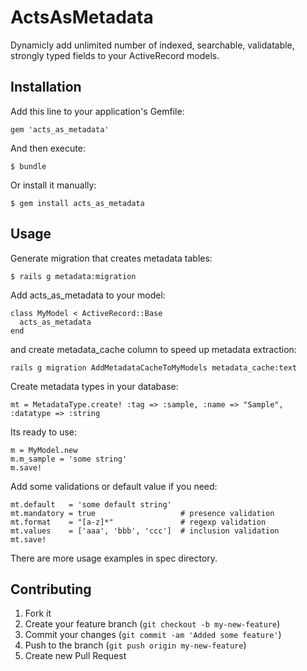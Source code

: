 # ActsAsMetadata

Dynamicly add unlimited number of indexed, searchable, validatable, strongly typed fields to your ActiveRecord models.

## Installation

Add this line to your application's Gemfile:

    gem 'acts_as_metadata'

And then execute:

    $ bundle

Or install it manually:

    $ gem install acts_as_metadata

## Usage

Generate migration that creates metadata tables: 

    $ rails g metadata:migration

Add acts_as_metadata to your model:

    class MyModel < ActiveRecord::Base
      acts_as_metadata
    end

and create metadata_cache column to speed up metadata extraction:

    rails g migration AddMetadataCacheToMyModels metadata_cache:text

Create metadata types in your database:

    mt = MetadataType.create! :tag => :sample, :name => "Sample", :datatype => :string

Its ready to use:

    m = MyModel.new
    m.m_sample = 'some string'
    m.save!

Add some validations or default value if you need:

    mt.default   = 'some default string' 
    mt.mandatory = true                   # presence validation
    mt.format    = "[a-z]*"               # regexp validation
    mt.values    = ['aaa', 'bbb', 'ccc']  # inclusion validation
    mt.save!

There are more usage examples in spec directory.

## Contributing

1. Fork it
2. Create your feature branch (`git checkout -b my-new-feature`)
3. Commit your changes (`git commit -am 'Added some feature'`)
4. Push to the branch (`git push origin my-new-feature`)
5. Create new Pull Request
